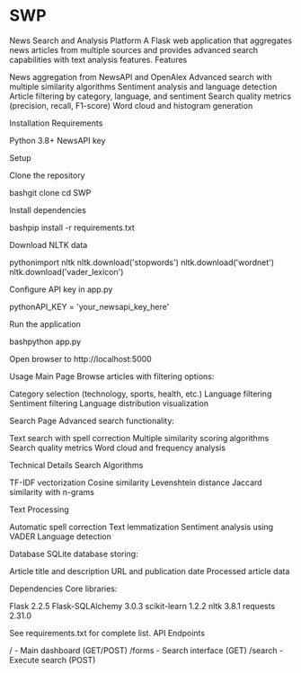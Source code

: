 # SWP
News Search and Analysis Platform
A Flask web application that aggregates news articles from multiple sources and provides advanced search capabilities with text analysis features.
Features

News aggregation from NewsAPI and OpenAlex
Advanced search with multiple similarity algorithms
Sentiment analysis and language detection
Article filtering by category, language, and sentiment
Search quality metrics (precision, recall, F1-score)
Word cloud and histogram generation

Installation
Requirements

Python 3.8+
NewsAPI key

Setup

Clone the repository

bashgit clone <repository-url>
cd SWP

Install dependencies

bashpip install -r requirements.txt

Download NLTK data

pythonimport nltk
nltk.download('stopwords')
nltk.download('wordnet')
nltk.download('vader_lexicon')

Configure API key in app.py

pythonAPI_KEY = 'your_newsapi_key_here'

Run the application

bashpython app.py

Open browser to http://localhost:5000

Usage
Main Page
Browse articles with filtering options:

Category selection (technology, sports, health, etc.)
Language filtering
Sentiment filtering
Language distribution visualization

Search Page
Advanced search functionality:

Text search with spell correction
Multiple similarity scoring algorithms
Search quality metrics
Word cloud and frequency analysis

Technical Details
Search Algorithms

TF-IDF vectorization
Cosine similarity
Levenshtein distance
Jaccard similarity with n-grams

Text Processing

Automatic spell correction
Text lemmatization
Sentiment analysis using VADER
Language detection

Database
SQLite database storing:

Article title and description
URL and publication date
Processed article data

Dependencies
Core libraries:

Flask 2.2.5
Flask-SQLAlchemy 3.0.3
scikit-learn 1.2.2
nltk 3.8.1
requests 2.31.0

See requirements.txt for complete list.
API Endpoints

/ - Main dashboard (GET/POST)
/forms - Search interface (GET)
/search - Execute search (POST)
